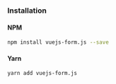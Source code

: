 ### Installation

#### NPM

```bash
npm install vuejs-form.js --save
```

#### Yarn

```bash
yarn add vuejs-form.js
```